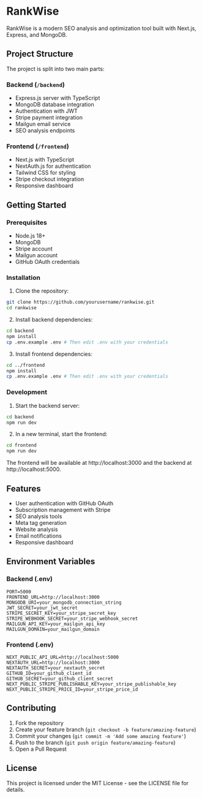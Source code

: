 # RankWise

RankWise is a modern SEO analysis and optimization tool built with Next.js, Express, and MongoDB.

## Project Structure

The project is split into two main parts:

### Backend (`/backend`)
- Express.js server with TypeScript
- MongoDB database integration
- Authentication with JWT
- Stripe payment integration
- Mailgun email service
- SEO analysis endpoints

### Frontend (`/frontend`)
- Next.js with TypeScript
- NextAuth.js for authentication
- Tailwind CSS for styling
- Stripe checkout integration
- Responsive dashboard

## Getting Started

### Prerequisites
- Node.js 18+
- MongoDB
- Stripe account
- Mailgun account
- GitHub OAuth credentials

### Installation

1. Clone the repository:
```bash
git clone https://github.com/yourusername/rankwise.git
cd rankwise
```

2. Install backend dependencies:
```bash
cd backend
npm install
cp .env.example .env # Then edit .env with your credentials
```

3. Install frontend dependencies:
```bash
cd ../frontend
npm install
cp .env.example .env # Then edit .env with your credentials
```

### Development

1. Start the backend server:
```bash
cd backend
npm run dev
```

2. In a new terminal, start the frontend:
```bash
cd frontend
npm run dev
```

The frontend will be available at http://localhost:3000 and the backend at http://localhost:5000.

## Features

- User authentication with GitHub OAuth
- Subscription management with Stripe
- SEO analysis tools
- Meta tag generation
- Website analysis
- Email notifications
- Responsive dashboard

## Environment Variables

### Backend (.env)
```
PORT=5000
FRONTEND_URL=http://localhost:3000
MONGODB_URI=your_mongodb_connection_string
JWT_SECRET=your_jwt_secret
STRIPE_SECRET_KEY=your_stripe_secret_key
STRIPE_WEBHOOK_SECRET=your_stripe_webhook_secret
MAILGUN_API_KEY=your_mailgun_api_key
MAILGUN_DOMAIN=your_mailgun_domain
```

### Frontend (.env)
```
NEXT_PUBLIC_API_URL=http://localhost:5000
NEXTAUTH_URL=http://localhost:3000
NEXTAUTH_SECRET=your_nextauth_secret
GITHUB_ID=your_github_client_id
GITHUB_SECRET=your_github_client_secret
NEXT_PUBLIC_STRIPE_PUBLISHABLE_KEY=your_stripe_publishable_key
NEXT_PUBLIC_STRIPE_PRICE_ID=your_stripe_price_id
```

## Contributing

1. Fork the repository
2. Create your feature branch (`git checkout -b feature/amazing-feature`)
3. Commit your changes (`git commit -m 'Add some amazing feature'`)
4. Push to the branch (`git push origin feature/amazing-feature`)
5. Open a Pull Request

## License

This project is licensed under the MIT License - see the LICENSE file for details.
